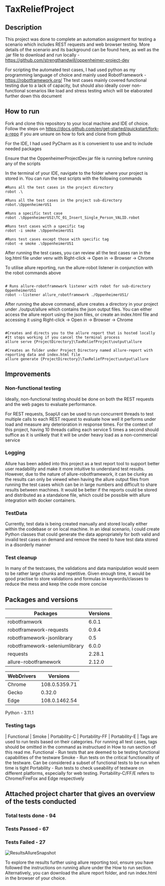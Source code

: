 # TaxReliefProject

## Description

This project was done to complete an automation assignment for testing a scenario which includes REST requests and web browser testing.
More details of the scenario and its background can be found here, as well as the .jar file to download and run locally - https://github.com/strengthandwill/oppenheimer-project-dev

For scripting the automated test cases, I had used python as my programming language of choice and mainly used RobotFramework - https://robotframework.org/
The test cases mainly covered functional testing due to a lack of capacity, but should also ideally cover non-functional scenarios like load and stress testing which will be elaborated further down this document


## How to run

Fork and clone this repository to your local machine and IDE of choice. Follow the steps on https://docs.github.com/en/get-started/quickstart/fork-a-repo if you are unsure on how to fork and clone from github

For the IDE, I had used PyCharm as it is convenient to use and to include needed packages

Ensure that the OppenheimerProjectDev.jar file is running before running any of the scripts

In the terminal of your IDE, navigate to the folder where your project is stored in. You can run the test scripts with the following commands

```
#Runs all the test cases in the project directory
robot .\

#Runs all the test cases in the project sub-directory
robot.\OppenheimerUS1

#Runs a specific test case
robot .\OppenheimerUS1\TC_01_Insert_Single_Person_VALID.robot

#Runs test cases with a specific tag
robot -i smoke .\OppenheimerUS1

#Runs test cases except those with specific tag
robot -e smoke .\OppenheimerUS1
```

After running the test cases, you can review all the test cases ran in the log.html file under venv with Right-click -> Open in -> Browser -> Chrome

To utilise allure reporting, run the allure-robot listener in conjunction with the robot commands above

```

# Runs allure-robotframework listener with robot for sub-directory OppenheimerUS1
robot --listener allure_robotframework ./OppenheimerUS1/

```

After running the above command, allure creates a directory in your project under ./output/allure which contains the json output files.
You can either access the allure report using the json files, or create an index.html file and accessing it using Right-click -> Open in -> Browser -> Chrome

```

#Creates and directs you to the allure report that is hosted locally
#It stops working if you cancel the terminal process
allure serve {ProjectDirectory}\TaxReliefProject\output\allure

#Creates an folder under Project Directory named allure-report with reporting data and index.html file
allure generate {ProjectDirectory}\TaxReliefProject\output\allure

```

## Improvements
### Non-functional testing
Ideally, non-functional testing should be done on both the REST requests and the web pages to evaluate performance.

For REST requests, SoapUI can be used to run concurrent threads to test multiple calls to each REST request to evaluate how well it performs under load and measure any deterioration in response times.
For the context of this project, having 10 threads calling each service 5 times a second should suffice as it is unlikely that it will be under heavy load as a non-commercial service

### Logging
Allure has been added into this project as a test report tool to support better user readability and make it more intuitive to understand test results. However, due to the nature of allure-robotframework, it can be clunky as the results can only be viewed when having the allure output files from running the test cases which can be in large numbers and difficult to share results between machines. It would be better if the reports could be stored and distributed as a standalone file, which could be possible with allure integration with docker containers.

### TestData
Currently, test data is being created manually and stored locally either within the codebase or on local machine. In an ideal scenario, I could create Python classes that could generate the data appropriately for both valid and invalid test cases on demand and remove the need to have test data stored in a disorderly manner

### Test cleanup
In many of the testcases, the validations and data manipulation would seem to be rather large chunks and repetitive. Given enough time, it would be good practise to store validations and formulas in keywords/classes to reduce the mess and keep the code more concise


## Packages and versions
| Packages | Versions |
| -------- | -------- |
| robotframwork | 6.0.1 |
| robotframework-requests | 0.9.4 |
| robotframework-jsonlibrary | 0.5 |
| robotframework-seleniumlibrary | 6.0.0 |
| requests | 2.28.1 |
| allure-robotframework | 2.12.0 |

| WebDrivers | Versions |
| ---------- | -------- |
| Chrome | 108.0.5359.71 |
| Gecko | 0.32.0 |
| Edge | 108.0.1462.54 |

Python - 3.11.1

### Testing tags
| Functional | Smoke | Portability-C | Portability-FF | Portability-E |
Tags are used to run tests based on their categories. For running all test cases, tags should be omitted in the command as instructued in How to run section of this read me.
Functional - Run tests that are deemed to be testing functional capabilities of the testware
Smoke - Run tests on the critical functionality of the testware. Can be considered a subset of functional tests to be run when time is tight
Portability - Run tests to check useability of testware on different platforms, especially for web testing. Portability-C/FF/E refers to Chrome/FireFox and Edge respectively

## Attached project charter that gives an overview of the tests conducted
### Total tests done - 94
### Tests Passed - 67
### Tests Failed - 27

![ResultsAllureSnapshot](https://user-images.githubusercontent.com/44538479/210918022-2a8a1fe4-0368-40f4-a216-3a23dc84a526.PNG)

To explore the results further using allure reporting tool, ensure you have followed the instructions on running allure under the How to run section. Alternatively, you can download the allure report folder, and run index.html in the browser of your choice.
